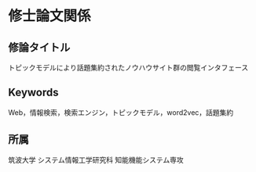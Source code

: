 # 修士論文関係

## 修論タイトル
トピックモデルにより話題集約されたノウハウサイト群の閲覧インタフェース

## Keywords
Web，情報検索，検索エンジン，トピックモデル，word2vec，話題集約

## 所属
筑波大学 システム情報工学研究科 知能機能システム専攻

